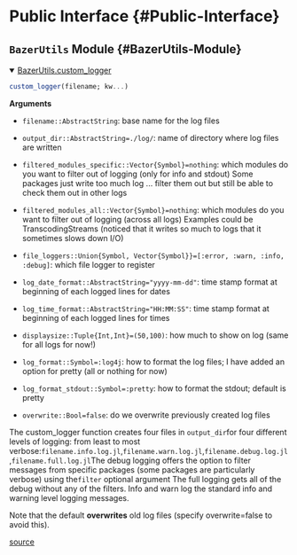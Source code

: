 
# Public Interface {#Public-Interface}

## `BazerUtils` Module {#BazerUtils-Module}
<details class='jldocstring custom-block' open>
<summary><a id='BazerUtils.custom_logger-Tuple{BazerUtils.LogSink}' href='#BazerUtils.custom_logger-Tuple{BazerUtils.LogSink}'><span class="jlbinding">BazerUtils.custom_logger</span></a> <Badge type="info" class="jlObjectType jlMethod" text="Method" /></summary>



```julia
custom_logger(filename; kw...)
```


**Arguments**
- `filename::AbstractString`: base name for the log files
  
- `output_dir::AbstractString=./log/`: name of directory where log files are written
  
- `filtered_modules_specific::Vector{Symbol}=nothing`: which modules do you want to filter out of logging (only for info and stdout) Some packages just write too much log ... filter them out but still be able to check them out in other logs
  
- `filtered_modules_all::Vector{Symbol}=nothing`: which modules do you want to filter out of logging (across all logs)  Examples could be TranscodingStreams (noticed that it writes so much to logs that it sometimes slows down I/O)
  
- `file_loggers::Union{Symbol, Vector{Symbol}}=[:error, :warn, :info, :debug]`: which file logger to register 
  
- `log_date_format::AbstractString="yyyy-mm-dd"`: time stamp format at beginning of each logged lines for dates
  
- `log_time_format::AbstractString="HH:MM:SS"`: time stamp format at beginning of each logged lines for times
  
- `displaysize::Tuple{Int,Int}=(50,100)`: how much to show on log (same for all logs for now!)
  
- `log_format::Symbol=:log4j`: how to format the log files; I have added an option for pretty (all or nothing for now)
  
- `log_format_stdout::Symbol=:pretty`: how to format the stdout; default is pretty
  
- `overwrite::Bool=false`: do we overwrite previously created log files
  

The custom_logger function creates four files in `output_dir`for four different levels of logging:     from least to most verbose:`filename.info.log.jl`,`filename.warn.log.jl`,`filename.debug.log.jl`,`filename.full.log.jl`The debug logging offers the option to filter messages from specific packages (some packages are particularly verbose) using the`filter` optional argument The full logging gets all of the debug without any of the filters. Info and warn log the standard info and warning level logging messages.

Note that the default **overwrites** old log files (specify overwrite=false to avoid this).


<Badge type="info" class="source-link" text="source"><a href="https://github.com/eloualiche/BazerUtils.jl/blob/c7db43defdf71deda23cf98cfe401505997a1833/src/CustomLogger.jl#L72-L98" target="_blank" rel="noreferrer">source</a></Badge>

</details>

